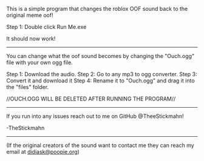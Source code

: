 This is a simple program that changes the roblox OOF sound back to the original meme oof!

Step 1: Double click Run Me.exe

It should now work!

-----------------------------------------------------------------------------------------

You can change what the oof sound becomes by changing the "Ouch.ogg" file with your own
ogg file.

Step 1: Download the audio.
Step 2: Go to any mp3 to ogg converter.
Step 3: Convert it and download it
Step 4: Rename it to "Ouch.ogg" and drag it into the "files" folder.

//OUCH.OGG WILL BE DELETED AFTER RUNNING THE PROGRAM//

------------------------------------------------------------------------------------------

If you run into any issues reach out to me on GitHub @TheeStickmahn!

-TheStickmahn

------------------------------------------------------------------------------------------

(If the original creators of the sound want to contact me they can reach my email at didiask@poopie.org)
